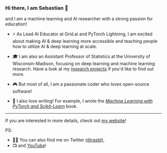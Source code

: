 ### Hi there, I am Sebastian 👋

and I am a machine learning and AI researcher with a strong passion for education!

- ⚡️ As Lead AI Educator at Grid.ai and PyTorch Lightning, I am excited about making AI & deep learning more accessible and teaching people how to utilize AI & deep learning at scale.

- 🎓 I am also an Assistant Professor of Statistics at the University of Wisconsin-Madison, focusing on deep learning and machine learning research. Have a look at my [research projects](https://sebastianraschka.com/publications/) if you'd like to find out more.

- 🎮 But most of all, I am a passionate coder who loves open-source software! 

- 📖 I also love writing! For example, I wrote the *[Machine Learning with PyTorch and Scikit-Learn](https://www.amazon.com/Machine-Learning-PyTorch-Scikit-Learn-scikit-learn-ebook-dp-B09NW48MR1/dp/B09NW48MR1/)* book.

---

If you are interested in more details, check out [my website](https://sebastianraschka.com)!

PS: 
- 👨‍💻 You can also find me on Twitter [(@rasbt)](https://twitter.com/rasbt),  
- 📺  and [YouTube](https://youtube.com/c/SebastianRaschka)!




<!--
**rasbt/rasbt** is a ✨ _special_ ✨ repository because its `README.md` (this file) appears on your GitHub profile.

Here are some ideas to get you started:

- 🔭 I’m currently working on ...
- 🌱 I’m currently learning ...
- 👯 I’m looking to collaborate on ...
- 🤔 I’m looking for help with ...
- 💬 Ask me about ...
- 📫 How to reach me: ...
- 😄 Pronouns: ...
- ⚡ Fun fact: ...
-->

